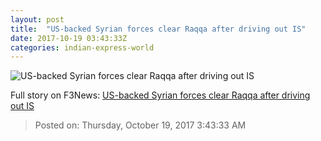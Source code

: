 ```yaml
---
layout: post
title:  "US-backed Syrian forces clear Raqqa after driving out IS"
date: 2017-10-19 03:43:33Z
categories: indian-express-world
---
```


![US-backed Syrian forces clear Raqqa after driving out IS](http://images.indianexpress.com/2017/10/syria-raqqa-759.jpg?w=759)




Full story on F3News: [US-backed Syrian forces clear Raqqa after driving out IS](http://www.f3nws.com/n/cFgWcF)

> Posted on: Thursday, October 19, 2017 3:43:33 AM
